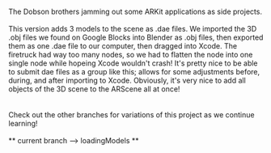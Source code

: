 <BR>
The Dobson brothers jamming out some ARKit applications as side projects.
<BR>
<BR>
This version adds 3 models to the scene as .dae files. We imported the 3D .obj files we found on Google Blocks into Blender as .obj files, then exported them as one .dae file to our computer, then dragged into Xcode. The firetruck had way too many nodes, so we had to flatten the node into one single node while hopeing Xcode wouldn't crash! It's pretty nice to be able to submit dae files as a group like this; allows for some adjustments before, during, and after importing to Xcode. Obviously, it's very nice to add all objects of the 3D scene to the ARScene all at once!
<BR>
<BR>
<BR>
Check out the other branches for variations of this project as we continue learning!
<BR>
<BR>
** current branch --> loadingModels **
